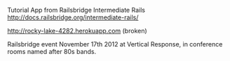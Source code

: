 Tutorial App from Railsbridge Intermediate Rails http://docs.railsbridge.org/intermediate-rails/

http://rocky-lake-4282.herokuapp.com (broken)

Railsbridge event November 17th 2012 at Vertical Response, in conference rooms named after 80s bands. 

